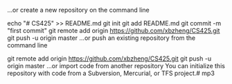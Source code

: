 

…or create a new repository on the command line

echo "# CS425" >> README.md
git init
git add README.md
git commit -m "first commit"
git remote add origin https://github.com/xbzheng/CS425.git
git push -u origin master
…or push an existing repository from the command line

git remote add origin https://github.com/xbzheng/CS425.git
git push -u origin master
…or import code from another repository
You can initialize this repository with code from a Subversion, Mercurial, or TFS project.# mp3
